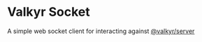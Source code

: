 # Valkyr Socket

A simple web socket client for interacting against [@valkyr/server](https://github.com/valkyr-ts/server)
